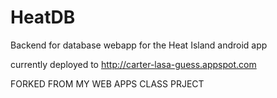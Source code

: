 # HeatDB
Backend for database webapp for the Heat Island android app

currently deployed to http://carter-lasa-guess.appspot.com

FORKED FROM MY WEB APPS CLASS PRJECT
